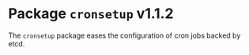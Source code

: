 # Package `cronsetup` v1.1.2

The `cronsetup` package eases the configuration of cron jobs backed by etcd.
